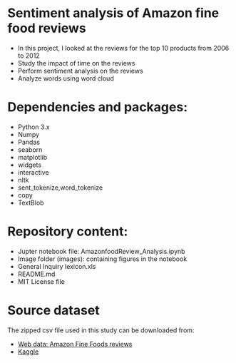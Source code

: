 
# Sentiment analysis of Amazon fine food reviews

* In this project, I looked at the reviews for the top 10 products from 2006 to 2012
* Study the impact of time on the reviews
* Perform sentiment analysis on the reviews
* Analyze words using word cloud

# Dependencies and packages:

* Python 3.x
* Numpy
* Pandas
* seaborn
* matplotlib
* widgets
* interactive
* nltk
* sent_tokenize,word_tokenize
* copy
* TextBlob

# Repository content:
* Jupter notebook file: AmazonfoodReview_Analysis.ipynb
* Image folder (images): containing figures in the notebook
* General Inquiry lexicon.xls
* README.md
* MIT License file

# Source dataset
The zipped csv file used in this study can be downloaded from:
* <a href="https://snap.stanford.edu/data/web-FineFoods.html">Web data: Amazon Fine Foods reviews</a>
* <a href="https://www.kaggle.com/snap/amazon-fine-food-reviews">Kaggle</a>
